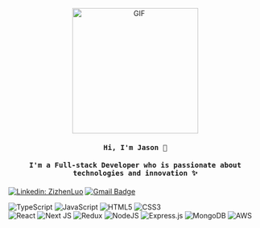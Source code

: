 <p align="center">
<img width="250" alt="GIF" src="https://media.giphy.com/media/RK5KD6UcUpAt92zZvt/giphy.gif" />
</p>

<h4 align="center"><samp> Hi, I'm Jason 👋 </samp></h4>
<h4 align="center"><samp>I'm a Full-stack Developer who is passionate about technologies and innovation ✨</samp></h4>

[![Linkedin: ZizhenLuo](https://img.shields.io/badge/-ZizhenLuo-blue?style=flat-square&logo=Linkedin&logoColor=white&link=https://www.linkedin.com/in/zizhen-luo/)](https://www.linkedin.com/in/zizhen-luo/)
[![Gmail Badge](https://img.shields.io/badge/Gmail-c14438?style=flat-square&logo=Gmail&logoColor=white&link=mailto:zizhenluo2328@gmail.com)](zizhenluo2328@gmail.com)



![TypeScript](https://img.shields.io/badge/typescript-%23007ACC.svg?style=for-the-badge&logo=typescript&logoColor=white)
![JavaScript](https://img.shields.io/badge/javascript-%23323330.svg?style=for-the-badge&logo=javascript&logoColor=%23F7DF1E)
![HTML5](https://img.shields.io/badge/html5-%23E34F26.svg?style=for-the-badge&logo=html5&logoColor=white)
![CSS3](https://img.shields.io/badge/css3-%231572B6.svg?style=for-the-badge&logo=css3&logoColor=white)
<br />
![React](https://img.shields.io/badge/react-%2320232a.svg?style=for-the-badge&logo=react&logoColor=%2361DAFB)
![Next JS](https://img.shields.io/badge/Next-black?style=for-the-badge&logo=next.js&logoColor=white)
![Redux](https://img.shields.io/badge/redux-%23593d88.svg?style=for-the-badge&logo=redux&logoColor=white)
![NodeJS](https://img.shields.io/badge/node.js-6DA55F?style=for-the-badge&logo=node.js&logoColor=white)
![Express.js](https://img.shields.io/badge/express.js-%23404d59.svg?style=for-the-badge&logo=express&logoColor=%2361DAFB)
![MongoDB](https://img.shields.io/badge/MongoDB-%234ea94b.svg?style=for-the-badge&logo=mongodb&logoColor=white)
![AWS](https://img.shields.io/badge/AWS-%23FF9900.svg?style=for-the-badge&logo=amazon-aws&logoColor=white)





